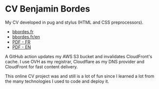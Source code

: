 # CV Benjamin Bordes
My CV developed in pug and stylus (HTML and CSS preprocessors).

- [bbordes.fr](https://bbordes.fr)
- [bbordes.fr/en](https://bbordes.fr/en)
- [PDF - FR](https://bbordes.fr/CV%20Benjamin%20Bordes%202023.pdf)
- [PDF - EN](https://bbordes.fr/CV%20Benjamin%20Bordes%202023.pdf)


A GitHub action updates my AWS S3 bucket and invalidates CloudFront's cache.
I use OVH as my registrar, Cloudflare as my DNS provider and CloudFront for fast content delivery.

This online CV project was and still is a lot of fun since I learned a lot from the many technologies I used to code and deploy it.
